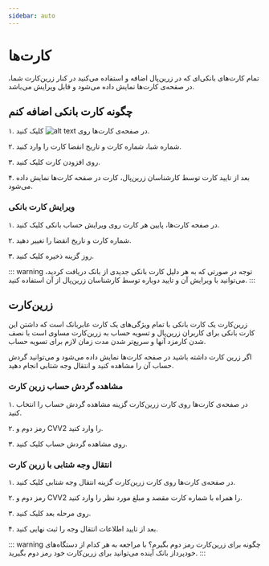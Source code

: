 ```yaml
---
sidebar: auto
---
```


# کارت‌ها

تمام کارت‌های بانکی‌ای که در زرین‌پال اضافه و استفاده می‌کنید در کنار زرین‌کارت شما، در صفحه‌ی کارت‌ها نمایش داده می‌شود و قابل ویرایش می‌باشد.

## چگونه کارت بانکی اضافه کنم

۱. در صفحه‌ی کارت‌ها روی ![alt text](/card/01.png) کلیک کنید.

۲. شماره شبا، شماره کارت و تاریخ انقضا کارت را وارد کنید.

۳. روی افزودن کارت کلیک کنید.

۴. بعد از تایید کارت توسط کارشناسان زرین‌پال، کارت در صفحه کارت‌ها نمایش داده می‌شود.

### ویرایش کارت بانکی

۱. در صفحه کارت‌ها، پایین هر کارت روی ویرایش حساب بانکی کلیک کنید.

۲. شماره کارت و تاریخ انقضا را تغییر دهید.

۳. روز گزینه ذخیره کلیک کنید.

::: warning توجه
در صورتی که به هر دلیل کارت بانکی جدیدی از بانک دریافت کردید، می‌توانید با ویرایش آن و تایید دوباره توسط کارشناسان زرین‌پال از آن استفاده کنید.
:::

## زرین‌کارت

زرین‌کارت یک کارت بانکی با تمام ویژگی‌های یک کارت عابربانک است که داشتن این کارت بانکی برای کاربران زرین‌پال و تسویه حساب به زرین‌کارت مساوی است با نصف شدن کارمزد آنها و سریع‌تر شدن مدت زمان لازم برای تسویه حساب.

اگر زرین کارت داشته باشید در صفحه کارت‌ها نمایش داده می‌شود و می‌توانید گردش حساب آن را مشاهده کنید و انتقال وجه شتابی انجام دهید.

### مشاهده گردش حساب زرین کارت

۱. در صفحه‌ی کارت‌ها روی کارت زرین‌کارت گزینه مشاهده گردش حساب را انتخاب کنید.

۲. رمز دوم و CVV2 را وارد کنید.

۳. روی مشاهده گردش حساب کلیک کنید.

### انتقال وجه شتابی با زرین کارت

۱. در صفحه‌ی کارت‌ها روی کارت زرین‌کارت گزینه انتقال وجه شتابی کلیک کنید.

۲. رمز دوم و CVV2 را همراه با شماره کارت مقصد و مبلغ مورد نظر را وارد کنید.

۳. روی مرحله بعد کلیک کنید.

۴. بعد از تایید اطلاعات انتقال وجه را ثبت نهایی کنید.

::: warning چگونه برای زرین‌کارت رمز دوم بگیرم؟
با مراجعه به هر کدام از دستگاه‌های خودپرداز بانک آینده می‌توانید برای زرین‌کارت خود رمز دوم بگیرید.
:::

